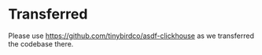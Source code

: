 # Transferred

Please use https://github.com/tinybirdco/asdf-clickhouse as we transferred the codebase there.